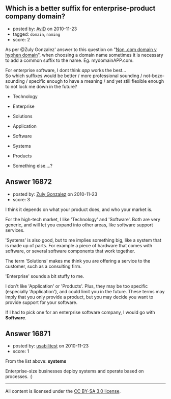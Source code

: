 ## Which is a better suffix for enterprise-product company domain?

- posted by: [AviD](https://stackexchange.com/users/-1/2018-avid) on 2010-11-23
- tagged: `domain`, `naming`
- score: 2

As per @Zuly Gonzalez' answer to this question on "[Non .com domain v hyphen domain][1]", when choosing a domain name sometimes it is necessary to add a common suffix to the name. Eg. mydomainAPP.com.  

For enterprise software, I dont think *app* works the best...  
So which suffixes would be better / more professional sounding / not-bozo-sounding / specific enough to have a meaning / and yet still flexible enough to not lock me down in the future? 

- Technology
- Enterprise 
- Solutions 
- Application
- Software
- Systems
- Products
- Something else....?




  [1]: http://answers.onstartups.com/q/16818/2018#16820




## Answer 16872

- posted by: [Zuly Gonzalez](https://stackexchange.com/users/-1/2692-zuly-gonzalez) on 2010-11-23
- score: 3

I think it depends on what your product does, and who your market is. 

For the high-tech market, I like 'Technology' and 'Software'. Both are very generic, and will let you expand into other areas, like software support services.

'Systems' is also good, but to me implies something big, like a system that is made up of parts. For example a piece of hardware that comes with software, or several software components that work together. 

The term 'Solutions' makes me think you are offering a service to the customer, such as a consulting firm.

'Enterprise' sounds a bit stuffy to me.

I don't like 'Application' or 'Products'. Plus, they may be too specific (especially 'Application'), and could limit you in the future. These terms may imply that you only provide a product, but you may decide you want to provide support for your software.

If I had to pick one for an enterprise software company, I would go with **Software**.

   


## Answer 16871

- posted by: [usabilitest](https://stackexchange.com/users/-1/3024-usabilitest) on 2010-11-23
- score: 1

From the list above: **systems** 

Enterprise-size businesses deploy systems and operate based on processes. :)



---

All content is licensed under the [CC BY-SA 3.0 license](https://creativecommons.org/licenses/by-sa/3.0/).
